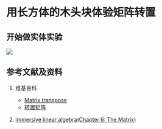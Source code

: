 ﻿# 用长方体的木头块体验矩阵转置

## 开始做实体实验

![](/images/线性代数/矩阵/用长方体的木头块体验矩阵转置/1a1.jpg)

## 参考文献及资料

1. 维基百科
	- [Matrix transpose](https://en.wikipedia.org/wiki/Transpose) 
	- [转置矩阵](https://zh.wikipedia.org/wiki/转置矩阵) 
	
2. [immersive linear algebra(Chapter 6: The Matrix)](http://immersivemath.com/ila/ch06_matrices/ch06.html)
